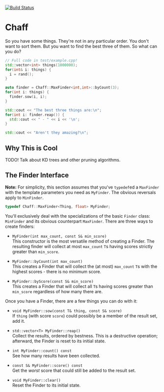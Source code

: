 [![Build Status](https://travis-ci.org/xavierholt/chaff.svg)](https://travis-ci.org/xavierholt/chaff)

# Chaff

So  you have some things.   They're not in any particular order.   You
don't want to sort them.  But you want to find the best three of them.
So what can you do?

```C++
// Full code in test/example.cpp!
std::vector<int> things(1000000);
for(int& i: things) {
  i = rand();
}

auto finder = Chaff::MaxFinder<int,int>::byCount(3);
for(int i: things) {
  finder.sow(i, i);
}

std::cout << "The best three things are:\n";
for(int i: finder.reap()) {
  std::cout << " - " << i << '\n';
}

std::cout << "Aren't they amazing?\n";
```


## Why This is Cool

TODO!  Talk about KD trees and other pruning algorithms.


## The Finder Interface

**Note:** For simplicity, this section assumes that you've `typedef`ed
a `MaxFinder` with the template parameters you need as `MyFinder`. The
obvious reversals apply to `MinFinder`.

```C++
typedef Chaff::MaxFinder<Thing, float> MyFinder;
```

You'll exclusively deal with the specializations of the basic `Finder`
class: `MinFinder` and its obvious counterpart `MaxFinder`.  There are
three ways to create finders:

 - `MyFinder(int max_count, const S& min_score)`  
   This constructor is the most versatile method of creating a Finder.
   The resulting finder will collect at most `max_count`  `T`s  having
   scores strictly greater than `min_score`.

 - `MyFinder::byCount(int max_count)`  
   This creates a Finder that will collect the  (at most)  `max_count`
   `T`s with the highest scores - there is no minimum score.

 - `MyFinder::byScore(const S& min_score)`  
   This creates a  Finder  that will collect all  `T`s  having  scores
   greater than `min_score` regardless of how many there are.

Once you have a Finder, there are a few things you can do with it:

 - `void MyFinder::sow(const T& thing, const S& score)`  
   If `thing`  (with score `score`)  could possibly be a member of the
   result set, add it.

 - `std::vector<T> MyFinder::reap()`  
   Collect the results,  ordered by bestness.   This is a  destructive
   operation; afterward, the Finder is reset to its initial state.

 - `int MyFinder::count() const`  
   See how many results have been collected.

 - `const S& MyFinder::score() const`  
   Get the _worst_ score that could still be added to the result set.

 - `void MyFinder::clear()`  
   Reset the Finder to its initial state.

